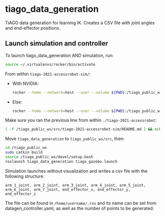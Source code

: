 # tiago_data_generation

TiAGO data generation for learning IK. Creates a CSV file with joint angles and end-effector positions.

## Launch simulation and controller

To launch tiago_data_generation AND simulation, run:
```bash
source ~/.virtualenvs/rocker/bin/activate
```

From within `tiago-2021-accessrobot-sim/`:
- With NVIDIA:

    ```bash
    rocker --home --network=host --user --volume ${PWD}:/tiago_public_ws/src/tiago-2021-accessrobot-sim --x11 --privileged ghcr.io/roboticslab-uc3m/tiago-2021-accessrobot-sim:latest --nvidia
    ```

- Else:

    ```bash
    rocker --home --network=host --user --volume ${PWD}:/tiago_public_ws/src/tiago-2021-accessrobot-sim --x11 --privileged ghcr.io/roboticslab-uc3m/tiago-2021-accessrobot-sim:latest --devices /dev/dri/card0
    ```

Make sure you ran the previous line from within `./tiago-2021-accessrobot`:
```bash
[ -f /tiago_public_ws/src/tiago-2021-accessrobot-sim/README.md ] && echo "OK!" || echo "FAIL! Make sure you ran the previous line from within 'tiago-2021-accessrobot-sim/'"
```

Move `tiago_data_generation` to `tiago_public_ws/src`, then:
```bash
cd /tiago_public_ws
sudo catkin build
source /tiago_public_ws/devel/setup.bash
roslaunch tiago_data_generation tiago_gazebo.launch
```

Simulation launches without visualization and writes a csv file with the following structure:
```csv
arm_1_joint, arm_2_joint, arm_3_joint, arm_4_joint, arm_5_joint, arm_6_joint, arm_7_joint, end_effector_x, end_effector_y, end_effector_z
```

The file can be found in `/home/username/.ros` and its name can be set from datagen_controller.yaml, as well as the number of points to be generated.
